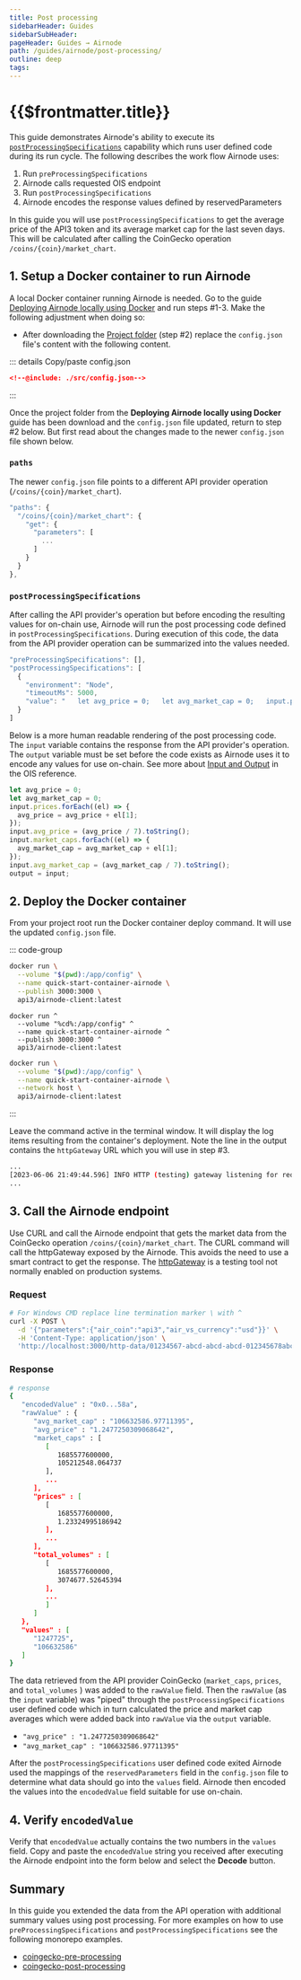 ```yaml
---
title: Post processing
sidebarHeader: Guides
sidebarSubHeader:
pageHeader: Guides → Airnode
path: /guides/airnode/post-processing/
outline: deep
tags:
---
```


<PageHeader />

<SearchHighlight />

<FlexStartTag />

# {{$frontmatter.title}}

This guide demonstrates Airnode's ability to execute its
[`postProcessingSpecifications`](/reference/ois/latest/processing.md) capability
which runs user defined code during its run cycle. The following describes the
work flow Airnode uses:

1. Run `preProcessingSpecifications`
2. Airnode calls requested OIS endpoint
3. Run `postProcessingSpecifications`
4. Airnode encodes the response values defined by reservedParameters

In this guide you will use `postProcessingSpecifications` to get the average
price of the API3 token and its average market cap for the last seven days. This
will be calculated after calling the CoinGecko operation
`/coins/{coin}/market_chart`.

## 1. Setup a Docker container to run Airnode

A local Docker container running Airnode is needed. Go to the guide
[Deploying Airnode locally using Docker](/guides/airnode/deploy-airnode/deploy-container/index.md)
and run steps #1-3. Make the following adjustment when doing so:

- After downloading the
  [Project folder](/guides/airnode/deploy-airnode/deploy-container/#_2-project-folder)
  (step #2) replace the `config.json` file's content with the following content.

::: details Copy/paste config.json

```json
<!--@include: ./src/config.json-->
```

:::

Once the project folder from the **Deploying Airnode locally using Docker**
guide has been download and the `config.json` file updated, return to step #2
below. But first read about the changes made to the newer `config.json` file
shown below.

### `paths`

The newer `config.json` file points to a different API provider operation
(`/coins/{coin}/market_chart`).

```js
"paths": {
  "/coins/{coin}/market_chart": {
    "get": {
      "parameters": [
        ...
      ]
    }
  }
},
```

### `postProcessingSpecifications`

After calling the API provider's operation but before encoding the resulting
values for on-chain use, Airnode will run the post processing code defined in
`postProcessingSpecifications`. During execution of this code, the data from the
API provider operation can be summarized into the values needed.

```js
"preProcessingSpecifications": [],
"postProcessingSpecifications": [
  {
    "environment": "Node",
    "timeoutMs": 5000,
    "value": "   let avg_price = 0;   let avg_market_cap = 0;   input.prices.forEach(el => { avg_price = avg_price + el[1]; });   input.avg_price = (avg_price / 7).toString();   input.market_caps.forEach(el => { avg_market_cap = avg_market_cap + el[1]; });   input.avg_market_cap = (avg_market_cap / 7).toString();   output = input;   "
  }
]
```

Below is a more human readable rendering of the post processing code. The
`input` variable contains the response from the API provider's operation. The
`output` variable must be set before the code exists as Airnode uses it to
encode any values for use on-chain. See more about
[Input and Output](/reference/ois/latest/processing.md#input-and-output) in the
OIS reference.

```js
let avg_price = 0;
let avg_market_cap = 0;
input.prices.forEach((el) => {
  avg_price = avg_price + el[1];
});
input.avg_price = (avg_price / 7).toString();
input.market_caps.forEach((el) => {
  avg_market_cap = avg_market_cap + el[1];
});
input.avg_market_cap = (avg_market_cap / 7).toString();
output = input;
```

## 2. Deploy the Docker container

From your project root run the Docker container deploy command. It will use the
updated `config.json` file.

::: code-group

```sh [Mac/WSL2/PowerShell]
docker run \
  --volume "$(pwd):/app/config" \
  --name quick-start-container-airnode \
  --publish 3000:3000 \
  api3/airnode-client:latest
```

```batch [Windows CMD]
docker run ^
  --volume "%cd%:/app/config" ^
  --name quick-start-container-airnode ^
  --publish 3000:3000 ^
  api3/airnode-client:latest
```

```sh [Linux (host networking)]
docker run \
  --volume "$(pwd):/app/config" \
  --name quick-start-container-airnode \
  --network host \
  api3/airnode-client:latest
```

:::

Leave the command active in the terminal window. It will display the log items
resulting from the container's deployment. Note the line in the output contains
the `httpGateway` URL which you will use in step #3.

```sh (2)
...
[2023-06-06 21:49:44.596] INFO HTTP (testing) gateway listening for request on "http://localhost:3000/http-data/01234567-abcd-abcd-abcd-012345678abc/:endpointId"
...

```

## 3. Call the Airnode endpoint

Use CURL and call the Airnode endpoint that gets the market data from the
CoinGecko operation `/coins/{coin}/market_chart`. The CURL command will call the
httpGateway exposed by the Airnode. This avoids the need to use a smart contract
to get the response. The
[httpGateway](/reference/airnode/latest/understand/http-gateways.md) is a
testing tool not normally enabled on production systems.

### Request

```sh
# For Windows CMD replace line termination marker \ with ^
curl -X POST \
  -d '{"parameters":{"air_coin":"api3","air_vs_currency":"usd"}}' \
  -H 'Content-Type: application/json' \
  'http://localhost:3000/http-data/01234567-abcd-abcd-abcd-012345678abc/0x2de6e288ed16965b68a62d4b2a747b094b3c857941285e625bed3a7be31445e4' | json_pp
```

### Response

```sh
# response
{
   "encodedValue" : "0x0...58a",
   "rawValue" : {
      "avg_market_cap" : "106632586.97711395",
      "avg_price" : "1.2477250309068642",
      "market_caps" : [
         [
            1685577600000,
            105212548.064737
         ],
         ...
      ],
      "prices" : [
         [
            1685577600000,
            1.23324995186942
         ],
         ...
      ],
      "total_volumes" : [
         [
            1685577600000,
            3074677.52645394
         ],
         ...
         ]
      ]
   },
   "values" : [
      "1247725",
      "106632586"
   ]
}
```

The data retrieved from the API provider CoinGecko (`market_caps`, `prices`, and
`total_volumes` ) was added to the `rawValue` field. Then the `rawValue` (as the
`input` variable) was "piped" through the `postProcessingSpecifications` user
defined code which in turn calculated the price and market cap averages which
were added back into `rawValue` via the `output` variable.

- `"avg_price" : "1.2477250309068642"`
- `"avg_market_cap" : "106632586.97711395"`

After the `postProcessingSpecifications` user defined code exited Airnode used
the mappings of the `reservedParameters` field in the `config.json` file to
determine what data should go into the `values` field. Airnode then encoded the
values into the `encodedValue` field suitable for use on-chain.

## 4. Verify `encodedValue`

Verify that `encodedValue` actually contains the two numbers in the `values`
field. Copy and paste the `encodedValue` string you received after executing the
Airnode endpoint into the form below and select the **Decode** button.

<EthersAbiCoder types="int256,int256"/>

## Summary

In this guide you extended the data from the API operation with additional
summary values using post processing. For more examples on how to use
`preProcessingSpecifications` and `postProcessingSpecifications` see the
following monorepo examples.

- [coingecko-pre-processing<ExternalLinkImage/>](https://github.com/api3dao/airnode/tree/master/packages/airnode-examples/integrations/coingecko-pre-processing)
- [coingecko-post-processing<ExternalLinkImage/>](https://github.com/api3dao/airnode/tree/master/packages/airnode-examples/integrations/coingecko-post-processing)

<FlexEndTag />
